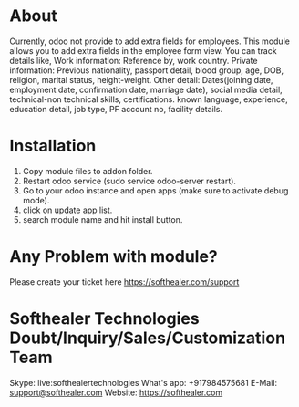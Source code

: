 About
============
Currently, odoo not provide to add extra fields for employees. This module allows you to add extra fields in the employee form view. You can track details like,
Work information: Reference by, work country.
Private information: Previous nationality, passport detail, blood group, age, DOB, religion, marital status, height-weight.
Other detail: Dates(joining date, employment date, confirmation date, marriage date), social media detail, technical-non technical skills, certifications. known language, experience, education detail, job type, PF account no, facility details.

Installation
============
1) Copy module files to addon folder.
2) Restart odoo service (sudo service odoo-server restart).
3) Go to your odoo instance and open apps (make sure to activate debug mode).
4) click on update app list. 
5) search module name and hit install button.

Any Problem with module?
=====================================
Please create your ticket here https://softhealer.com/support

Softhealer Technologies Doubt/Inquiry/Sales/Customization Team
=====================================
Skype: live:softhealertechnologies
What's app: +917984575681
E-Mail: support@softhealer.com
Website: https://softhealer.com



